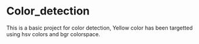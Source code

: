 # Color_detection
This is a basic project for color detection, Yellow color has been targetted using hsv colors and bgr colorspace. 
